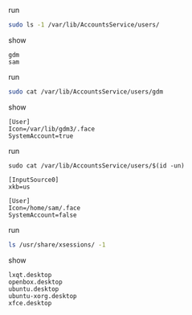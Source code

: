 
run

``` sh
sudo ls -1 /var/lib/AccountsService/users/
```

show

```
gdm
sam
```

run

``` sh
sudo cat /var/lib/AccountsService/users/gdm
```

show

```
[User]
Icon=/var/lib/gdm3/.face
SystemAccount=true
```


run

```
sudo cat /var/lib/AccountsService/users/$(id -un)
```


```
[InputSource0]
xkb=us

[User]
Icon=/home/sam/.face
SystemAccount=false
```


run

``` sh
ls /usr/share/xsessions/ -1
```

show

```
lxqt.desktop
openbox.desktop
ubuntu.desktop
ubuntu-xorg.desktop
xfce.desktop
```
